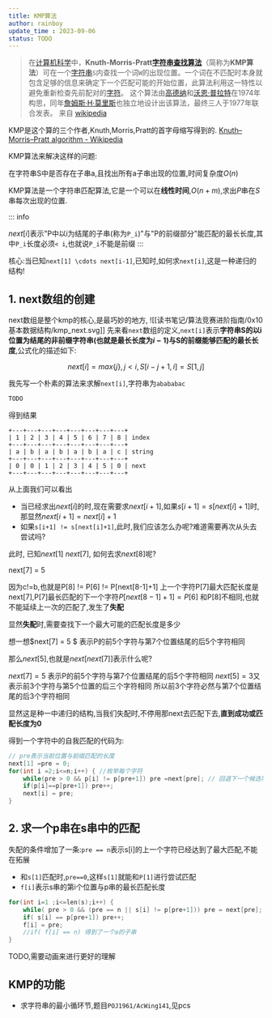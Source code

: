 ```yaml
---
title: KMP算法
author: rainboy
update_time : 2023-09-06
status: TODO
---
```




> 在[计算机科学](https://zh.wikipedia.org/wiki/%E8%AE%A1%E7%AE%97%E6%9C%BA%E7%A7%91%E5%AD%A6 "计算机科学")中，**Knuth-Morris-Pratt[字符串查找算法](https://zh.wikipedia.org/wiki/%E5%AD%97%E7%AC%A6%E4%B8%B2%E6%9F%A5%E6%89%BE%E7%AE%97%E6%B3%95 "字符串查找算法")**（简称为**KMP算法**）可在一个[字符串](https://zh.wikipedia.org/wiki/%E5%AD%97%E7%AC%A6%E4%B8%B2 "字符串")`S`内查找一个词`W`的出现位置。一个词在不匹配时本身就包含足够的信息来确定下一个匹配可能的开始位置，此算法利用这一特性以避免重新检查先前配对的[字符](https://zh.wikipedia.org/wiki/%E5%AD%97%E7%AC%A6 "字符")。
> 这个算法由[高德纳](https://zh.wikipedia.org/wiki/%E9%AB%98%E5%BE%B7%E7%BA%B3 "高德纳")和[沃恩·普拉特](https://zh.wikipedia.org/w/index.php?title=%E6%B2%83%E6%81%A9%C2%B7%E6%99%AE%E6%8B%89%E7%89%B9&action=edit&redlink=1)在1974年构思，同年[詹姆斯·H·莫里斯](https://zh.wikipedia.org/w/index.php?title=%E8%A9%B9%E5%A7%86%E6%96%AF%C2%B7H%C2%B7%E8%8E%AB%E9%87%8C%E6%96%AF&action=edit&redlink=1)也独立地设计出该算法，最终三人于1977年联合发表。
> 来自 [wikipedia ](https://zh.wikipedia.org/zh-cn/KMP%E7%AE%97%E6%B3%95)

KMP是这个算的三个作者,Knuth,Morris,Pratt的首字母缩写得到的. [Knuth–Morris–Pratt algorithm - Wikipedia](https://en.wikipedia.org/wiki/Knuth%E2%80%93Morris%E2%80%93Pratt_algorithm)

KMP算法来解决这样的问题:

在字符串S中是否存在子串a,且找出所有a子串出现的位置,时间复杂度$O(n)$

KMP算法是一个字符串匹配算法,它是一个可以在**线性时间**,$O(n+m)$,求出$P$串在$S$串每次出现的位置.


::: info

$next[i]$表示"P中以i为结尾的子串(称为``P_i``)"与"P的前缀部分"能匹配的最长长度,其中``P_i``长度必须``< i``,也就说``P_i``不能是前缀
:::

核心:当已知`next[1] \cdots next[i-1]`,已知时,如何求``next[i]``,这是一种递归的结构!

## 1. next数组的创建

next数组是整个kmp的核心,是最巧妙的地方,
![[读书笔记/算法竞赛进阶指南/0x10 基本数据结构/kmp_next.svg]]
先来看`next`数组的定义,`next[i]`表示**字符串S的以i位置为结尾的非前缀字符串(也就是最长长度为$i-1$)与S的前缀能够匹配的最长长度**,公式化的描述如下:

$$
next[i] = max\{j\} , j < i , S[i-j+1,i] = S[1,j]
$$

我先写一个朴素的算法来求解``next[i]``,字符串为`abababac`

```cpp
TODO
```

得到结果

```
+---+---+---+---+---+---+---+---+
| 1 | 2 | 3 | 4 | 5 | 6 | 7 | 8 | index
+---+---+---+---+---+---+---+---+
| a | b | a | b | a | b | a | c | string
+---+---+---+---+---+---+---+---+
| 0 | 0 | 1 | 2 | 3 | 4 | 5 | 0 | next
+---+---+---+---+---+---+---+---+
```

从上面我们可以看出

- 当已经求出$next[i]$的时,现在需要求$next[i+1]$,如果$s[i+1]=s[next[i]+1]$时,那显然$next[i+1] = next[i]+1$
- 如果`s[i+1] != s[next[i]+1]`,此时,我们应该怎么办呢?难道需要再次从头去尝试吗?


此时, 已知$next[1]~next[7]$, 如何去求$next[8]$呢?

next[7] = 5

因为c!=b,也就是P[8] != P[6] != P[next[8-1]+1]
上一个字符P[7]最大匹配长度是next[7],P[7]最长匹配的下一个字符$P[next[8-1]+1] = P[6]$
和P[8]不相同,也就不能延续上一次的匹配了,发生了**失配**


显然**失配**时,需要查找下一个最大可能的匹配长度是多少

想一想$next[7] = 5 $ 表示P的前5个字符与第7个位置结尾的后5个字符相同

那么$next[5]$,也就是$next[next[7]]$表示什么呢?

$next[7] = 5$ 表示P的前5个字符与第7个位置结尾的后5个字符相同
$next[5] = 3$又表示前3个字符与第5个位置的后三个字符相同
所以前3个字符必然与第7个位置结尾的后3个字符相同


显然这是种一中递归的结构,当我们失配时,不停用那next去匹配下去,**直到成功或匹配长度为0**

得到一个字符中的自我匹配的代码为:

```cpp
// pre表示当前位置与前缀匹配的长度
next[1] =pre = 0;
for(int i =2;i<=n;i++) { //枚举每个字符
	while(pre > 0 && p[i] != p[pre+1]) pre =next[pre]; // 回退下一个候选项
	if(p[i]==p[pre+1]) pre++;
	next[i] = pre;
}
```

## 2. 求一个p串在s串中的匹配


失配的条件增加了一条:`pre == n`表示s[i]的上一个字符已经达到了最大匹配,不能在拓展

- 和`s[1]`匹配时,`pre==0`,这样`s[1]`就能和`P[1]`进行尝试匹配
- `f[i]`表示s串的第i个位置与p串的最长匹配长度

```cpp
for(int i=1 ;i<=len(s);i++) {
	while( pre > 0 && (pre == n || s[i] != p[pre+1])) pre = next[pre];
	if( s[i] == p[pre+1]) pre++;
	f[i] = pre;
	//if( f[i] == n) 得到了一个a的子串
}
```

TODO,需要动画来进行更好的理解

## KMP的功能

- 求字符串的最小循环节,题目`POJ1961/AcWing141`,见pcs





